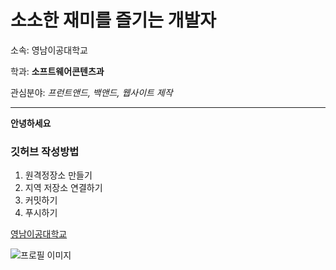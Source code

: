 # 소소한 재미를 즐기는 개발자

소속: 영남이공대학교

학과: **소프트웨어콘텐츠과**

관심분야: *프런트앤드, 백앤드, 웹사이트 제작*


---
**안녕하세요**
### 깃허브 작성방법
1. 원격정장소 만들기
2. 지역 저장소 연결하기
3. 커밋하기
4. 푸시하기

[영남이공대학교](https://ync.ac.kr/kor/intro.do)

![프로필 이미지](./고양이.jpg)
